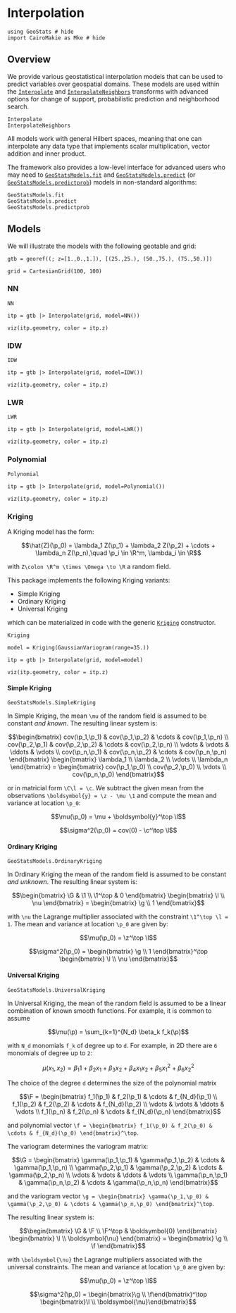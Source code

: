 # Interpolation

```@example interpolation
using GeoStats # hide
import CairoMakie as Mke # hide
```

## Overview

We provide various geostatistical interpolation models that
can be used to predict variables over geospatial domains.
These models are used within the [`Interpolate`](@ref) and
[`InterpolateNeighbors`](@ref) transforms with advanced
options for change of support, probabilistic prediction
and neighborhood search.

```@docs
Interpolate
InterpolateNeighbors
```

All models work with general Hilbert spaces, meaning that one
can interpolate any data type that implements scalar multiplication,
vector addition and inner product.

The framework also provides a low-level interface for advanced users
who may need to [`GeoStatsModels.fit`](@ref) and [`GeoStatsModels.predict`](@ref)
(or [`GeoStatsModels.predictprob`](@ref)) models in non-standard algorithms:

```@docs
GeoStatsModels.fit
GeoStatsModels.predict
GeoStatsModels.predictprob
```

## Models

We will illustrate the models with the following geotable and grid:

```@example interpolation
gtb = georef((; z=[1.,0.,1.]), [(25.,25.), (50.,75.), (75.,50.)])
```

```@example interpolation
grid = CartesianGrid(100, 100)
```

### NN

```@docs
NN
```

```@example interpolation
itp = gtb |> Interpolate(grid, model=NN())

viz(itp.geometry, color = itp.z)
```

### IDW

```@docs
IDW
```

```@example interpolation
itp = gtb |> Interpolate(grid, model=IDW())

viz(itp.geometry, color = itp.z)
```

### LWR

```@docs
LWR
```

```@example interpolation
itp = gtb |> Interpolate(grid, model=LWR())

viz(itp.geometry, color = itp.z)
```

### Polynomial

```@docs
Polynomial
```

```@example interpolation
itp = gtb |> Interpolate(grid, model=Polynomial())

viz(itp.geometry, color = itp.z)
```

### Kriging

A Kriging model has the form:

```math
\hat{Z}(\p_0) = \lambda_1 Z(\p_1) + \lambda_2 Z(\p_2) + \cdots + \lambda_n Z(\p_n),\quad \p_i \in \R^m, \lambda_i \in \R
```

with ``Z\colon \R^m \times \Omega \to \R`` a random field.

This package implements the following Kriging variants:

- Simple Kriging
- Ordinary Kriging
- Universal Kriging

which can be materialized in code with the generic [`Kriging`](@ref) constructor.

```@docs
Kriging
```

```@example interpolation
model = Kriging(GaussianVariogram(range=35.))

itp = gtb |> Interpolate(grid, model=model)

viz(itp.geometry, color = itp.z)
```

#### Simple Kriging

```@docs
GeoStatsModels.SimpleKriging
```

In Simple Kriging, the mean ``\mu`` of the random field is assumed to be constant *and known*.
The resulting linear system is:

```math
\begin{bmatrix}
cov(\p_1,\p_1) & cov(\p_1,\p_2) & \cdots & cov(\p_1,\p_n) \\
cov(\p_2,\p_1) & cov(\p_2,\p_2) & \cdots & cov(\p_2,\p_n) \\
\vdots & \vdots & \ddots & \vdots \\
cov(\p_n,\p_1) & cov(\p_n,\p_2) & \cdots & cov(\p_n,\p_n)
\end{bmatrix}
\begin{bmatrix}
\lambda_1 \\
\lambda_2 \\
\vdots \\
\lambda_n
\end{bmatrix}
=
\begin{bmatrix}
cov(\p_1,\p_0) \\
cov(\p_2,\p_0) \\
\vdots \\
cov(\p_n,\p_0)
\end{bmatrix}
```
or in matricial form ``\C\l = \c``. We subtract the given mean from the observations
``\boldsymbol{y} = \z - \mu \1`` and compute the mean and variance at location ``\p_0``:

```math
\mu(\p_0) = \mu + \boldsymbol{y}^\top \l
```
```math
\sigma^2(\p_0) = cov(0) - \c^\top \l
```

#### Ordinary Kriging

```@docs
GeoStatsModels.OrdinaryKriging
```

In Ordinary Kriging the mean of the random field is assumed to be constant *and unknown*.
The resulting linear system is:

```math
\begin{bmatrix}
\G & \1 \\
\1^\top & 0
\end{bmatrix}
\begin{bmatrix}
\l \\
\nu
\end{bmatrix}
=
\begin{bmatrix}
\g \\
1
\end{bmatrix}
```
with ``\nu`` the Lagrange multiplier associated with the constraint ``\1^\top \l = 1``. The mean and variance at
location ``\p_0`` are given by:

```math
\mu(\p_0) = \z^\top \l
```
```math
\sigma^2(\p_0) =  \begin{bmatrix} \g \\ 1 \end{bmatrix}^\top \begin{bmatrix} \l \\ \nu \end{bmatrix}
```

#### Universal Kriging

```@docs
GeoStatsModels.UniversalKriging
```

In Universal Kriging, the mean of the random field is assumed to be a linear combination of known smooth functions.
For example, it is common to assume

```math
\mu(\p) = \sum_{k=1}^{N_d} \beta_k f_k(\p)
```
with ``N_d`` monomials ``f_k`` of degree up to ``d``. For example, in 2D there are ``6`` monomials of degree up to ``2``:

```math
\mu(x_1,x_2) =  \beta_1 1 + \beta_2 x_1 + \beta_3 x_2 + \beta_4 x_1 x_2 + \beta_5 x_1^2 + \beta_6 x_2^2
```

The choice of the degree ``d`` determines the size of the polynomial matrix

```math
\F =
\begin{bmatrix}
f_1(\p_1) & f_2(\p_1) & \cdots & f_{N_d}(\p_1) \\
f_1(\p_2) & f_2(\p_2) & \cdots & f_{N_d}(\p_2) \\
\vdots & \vdots & \ddots & \vdots \\
f_1(\p_n) & f_2(\p_n) & \cdots & f_{N_d}(\p_n)
\end{bmatrix}
```

and polynomial vector ``\f = \begin{bmatrix} f_1(\p_0) & f_2(\p_0) & \cdots & f_{N_d}(\p_0) \end{bmatrix}^\top``.

The variogram determines the variogram matrix:

```math
\G =
\begin{bmatrix}
\gamma(\p_1,\p_1) & \gamma(\p_1,\p_2) & \cdots & \gamma(\p_1,\p_n) \\
\gamma(\p_2,\p_1) & \gamma(\p_2,\p_2) & \cdots & \gamma(\p_2,\p_n) \\
\vdots & \vdots & \ddots & \vdots \\
\gamma(\p_n,\p_1) & \gamma(\p_n,\p_2) & \cdots & \gamma(\p_n,\p_n)
\end{bmatrix}
```
and the variogram vector
``\g = \begin{bmatrix} \gamma(\p_1,\p_0) & \gamma(\p_2,\p_0) & \cdots & \gamma(\p_n,\p_0) \end{bmatrix}^\top``.

The resulting linear system is:

```math
\begin{bmatrix}
\G & \F \\
\F^\top & \boldsymbol{0}
\end{bmatrix}
\begin{bmatrix}
\l \\
\boldsymbol{\nu}
\end{bmatrix}
=
\begin{bmatrix}
\g \\
\f
\end{bmatrix}
```
with ``\boldsymbol{\nu}`` the Lagrange multipliers associated with the universal constraints. The mean and
variance at location ``\p_0`` are given by:

```math
\mu(\p_0) = \z^\top \l
```
```math
\sigma^2(\p_0) = \begin{bmatrix}\g \\ \f\end{bmatrix}^\top \begin{bmatrix}\l \\ \boldsymbol{\nu}\end{bmatrix}
```
